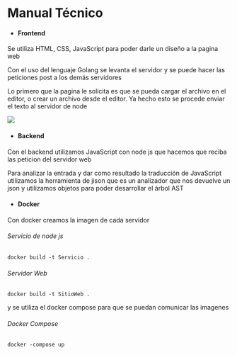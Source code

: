 # Manual Técnico 



- #### Frontend

Se utiliza HTML, CSS, JavaScript para poder darle un diseño a la pagina web

Con el uso del lenguaje Golang se levanta el servidor y se puede hacer las peticiones post a los demás servidores

Lo primero que la pagina le solicita es que se pueda cargar el archivo en el editor, o crear un archivo desde el editor. Ya hecho esto se procede enviar el texto al servidor de node 

![](https://github.com/mdaniel543/OLC1_P2_201709450/blob/master/Imagenes/Captura%20de%20pantalla%20(40).png)

- #### Backend

Con el backend utilizamos JavaScript con node js que hacemos que reciba las peticion del servidor web 

Para analizar la entrada y dar como resultado la traducción de JavaScript utilizamos la herramienta de jison que es  un analizador que nos devuelve un json y utilizamos objetos para poder desarrollar el árbol AST



- #### Docker

Con docker creamos la imagen de cada servidor 

###### Servicio de node js

```
docker build -t Servicio . 
```

###### Servidor Web

```
docker build -t SitioWeb .
```

y se utiliza el docker compose para que se puedan comunicar las imagenes  

###### Docker Compose 

```
docker -compose up
```

